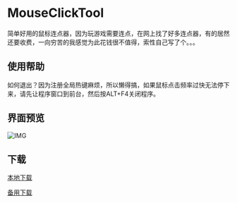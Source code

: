 # MouseClickTool
简单好用的鼠标连点器，因为玩游戏需要连点，在网上找了好多连点器，有的居然还要收费，一向穷苦的我感觉为此花钱很不值得，索性自己写了个。。。

## 使用帮助
如何退出？因为注册全局热键麻烦，所以懒得搞，如果鼠标点击频率过快无法停下来，请先让程序窗口到前台，然后按ALT+F4关闭程序。

## 界面预览
![IMG](https://iamverylovely.com/v2eximg/mouse.jpg?v=1.0.0)

## 下载
[本地下载](https://github.com/iamverylovely/MouseClickTool/releases/download/1.1/MouseClickTool-x64.zip)

[备用下载](https://iamverylovely.com/opensource/MouseClickTool-x64.zip?v=1.1)
